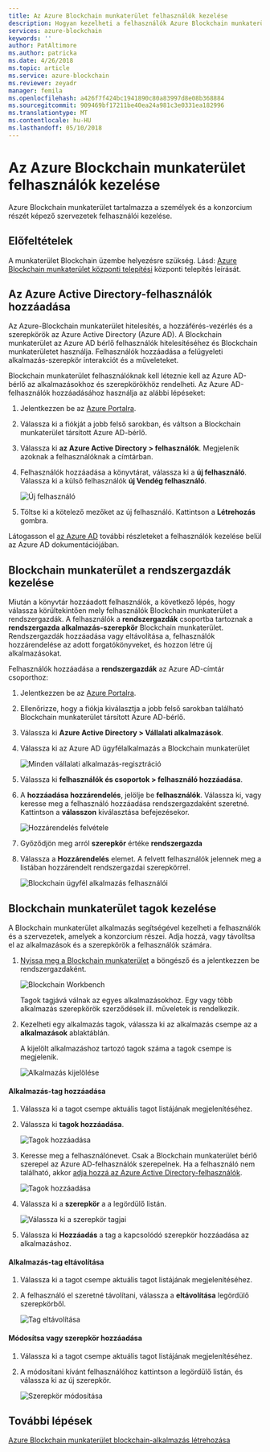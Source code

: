```yaml
---
title: Az Azure Blockchain munkaterület felhasználók kezelése
description: Hogyan kezelheti a felhasználók Azure Blockchain munkaterület.
services: azure-blockchain
keywords: ''
author: PatAltimore
ms.author: patricka
ms.date: 4/26/2018
ms.topic: article
ms.service: azure-blockchain
ms.reviewer: zeyadr
manager: femila
ms.openlocfilehash: a426f7f424bc1941890c80a83997d8e08b368884
ms.sourcegitcommit: 909469bf17211be40ea24a981c3e0331ea182996
ms.translationtype: MT
ms.contentlocale: hu-HU
ms.lasthandoff: 05/10/2018
---
```

# <a name="manage-users-in-azure-blockchain-workbench"></a>Az Azure Blockchain munkaterület felhasználók kezelése

Azure Blockchain munkaterület tartalmazza a személyek és a konzorcium részét képező szervezetek felhasználói kezelése.

## <a name="prerequisites"></a>Előfeltételek

A munkaterület Blockchain üzembe helyezésre szükség. Lásd: [Azure Blockchain munkaterület központi telepítési](blockchain-workbench-deploy.md) központi telepítés leírását.

## <a name="add-azure-ad-users"></a>Az Azure Active Directory-felhasználók hozzáadása

Az Azure-Blockchain munkaterület hitelesítés, a hozzáférés-vezérlés és a szerepkörök az Azure Active Directory (Azure AD). A Blockchain munkaterület az Azure AD bérlő felhasználók hitelesítéséhez és Blockchain munkaterületet használja. Felhasználók hozzáadása a felügyeleti alkalmazás-szerepkör interakciót és a műveleteket.

Blockchain munkaterület felhasználóknak kell léteznie kell az Azure AD-bérlő az alkalmazásokhoz és szerepkörökhöz rendelheti. Az Azure AD-felhasználók hozzáadásához használja az alábbi lépéseket:

1.  Jelentkezzen be az [Azure Portalra](https://portal.azure.com).
2.  Válassza ki a fiókját a jobb felső sarokban, és váltson a Blockchain munkaterület társított Azure AD-bérlő.
3.  Válassza ki **az Azure Active Directory > felhasználók**. Megjelenik azoknak a felhasználóknak a címtárban.
4.  Felhasználók hozzáadása a könyvtárat, válassza ki a **új felhasználó**. Válassza ki a külső felhasználók **új Vendég felhasználó**.

    ![Új felhasználó](media/blockchain-workbench-manage-users/add-ad-user.png)

5.  Töltse ki a kötelező mezőket az új felhasználó. Kattintson a **Létrehozás** gombra.

Látogasson el [az Azure AD](../active-directory/add-users-azure-active-directory.md) további részleteket a felhasználók kezelése belül az Azure AD dokumentációjában.

## <a name="manage-blockchain-workbench-administrators"></a>Blockchain munkaterület a rendszergazdák kezelése

Miután a könyvtár hozzáadott felhasználók, a következő lépés, hogy válassza körültekintően mely felhasználók Blockchain munkaterület a rendszergazdák. A felhasználók a **rendszergazdák** csoportba tartoznak a **rendszergazda alkalmazás-szerepkör** Blockchain munkaterület. Rendszergazdák hozzáadása vagy eltávolítása a, felhasználók hozzárendelése az adott forgatókönyveket, és hozzon létre új alkalmazásokat.

Felhasználók hozzáadása a **rendszergazdák** az Azure AD-címtár csoporthoz:

1.  Jelentkezzen be az [Azure Portalra](https://portal.azure.com).
2.  Ellenőrizze, hogy a fiókja kiválasztja a jobb felső sarokban található Blockchain munkaterület társított Azure AD-bérlő.
3.  Válassza ki **Azure Active Directory > Vállalati alkalmazások**.
4.  Válassza ki az Azure AD ügyfélalkalmazás a Blockchain munkaterület
    
    ![Minden vállalati alkalmazás-regisztráció](media/blockchain-workbench-manage-users/select-blockchain-client-app.png)

5.  Válassza ki **felhasználók és csoportok > felhasználó hozzáadása**.
6.  A **hozzáadása hozzárendelés**, jelölje be **felhasználók**. Válassza ki, vagy keresse meg a felhasználó hozzáadása rendszergazdaként szeretné. Kattintson a **válasszon** kiválasztása befejezésekor.

    ![Hozzárendelés felvétele](media/blockchain-workbench-manage-users/add-user-assignment.png)

9.  Győződjön meg arról **szerepkör** értéke **rendszergazda**
10. Válassza a **Hozzárendelés** elemet. A felvett felhasználók jelennek meg a listában hozzárendelt rendszergazdai szerepkörrel.

    ![Blockchain ügyfél alkalmazás felhasználói](media/blockchain-workbench-manage-users/blockchain-admin-list.png)

## <a name="managing-blockchain-workbench-members"></a>Blockchain munkaterület tagok kezelése

A Blockchain munkaterület alkalmazás segítségével kezelheti a felhasználók és a szervezetek, amelyek a konzorcium részei. Adja hozzá, vagy távolítsa el az alkalmazások és a szerepkörök a felhasználók számára.

1. [Nyissa meg a Blockchain munkaterület](blockchain-workbench-deploy.md#blockchain-workbench-web-url) a böngésző és a jelentkezzen be rendszergazdaként.

    ![Blockchain Workbench](media/blockchain-workbench-manage-users/blockchain-workbench-applications.png)

    Tagok tagjává válnak az egyes alkalmazásokhoz. Egy vagy több alkalmazás szerepkörök szerződések ill. műveletek is rendelkezik.

2. Kezelheti egy alkalmazás tagok, válassza ki az alkalmazás csempe az a **alkalmazások** ablaktáblán.

    A kijelölt alkalmazáshoz tartozó tagok száma a tagok csempe is megjelenik.

    ![Alkalmazás kijelölése](media/blockchain-workbench-manage-users/blockchain-workbench-select-application.png)


#### <a name="add-member-to-application"></a>Alkalmazás-tag hozzáadása

1. Válassza ki a tagot csempe aktuális tagot listájának megjelenítéséhez.
2. Válassza ki **tagok hozzáadása**.

    ![Tagok hozzáadása](media/blockchain-workbench-manage-users/application-add-members.png)

3. Keresse meg a felhasználónevet.  Csak a Blockchain munkaterület bérlő szerepel az Azure AD-felhasználók szerepelnek. Ha a felhasználó nem található, akkor [adja hozzá az Azure Active Directory-felhasználók](#add-azure-ad-users).

    ![Tagok hozzáadása](media/blockchain-workbench-manage-users/find-user.png)

4. Válassza ki a **szerepkör** a a legördülő listán.

    ![Válassza ki a szerepkör tagjai](media/blockchain-workbench-manage-users/application-select-role.png)

5. Válassza ki **Hozzáadás** a tag a kapcsolódó szerepkör hozzáadása az alkalmazáshoz.

#### <a name="remove-member-from-application"></a>Alkalmazás-tag eltávolítása

1. Válassza ki a tagot csempe aktuális tagot listájának megjelenítéséhez.
2. A felhasználó el szeretné távolítani, válassza a **eltávolítása** legördülő szerepkörből.

    ![Tag eltávolítása](media/blockchain-workbench-manage-users/application-remove-member.png)

#### <a name="change-or-add-role"></a>Módosítsa vagy szerepkör hozzáadása

1. Válassza ki a tagot csempe aktuális tagot listájának megjelenítéséhez.
2. A módosítani kívánt felhasználóhoz kattintson a legördülő listán, és válassza ki az új szerepkör.

    ![Szerepkör módosítása](media/blockchain-workbench-manage-users/application-change-role.png)

## <a name="next-steps"></a>További lépések

[Azure Blockchain munkaterület blockchain-alkalmazás létrehozása](blockchain-workbench-create-app.md)
